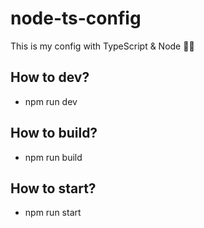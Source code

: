 # node-ts-config
This is my config with TypeScript &amp; Node 👨‍💻

## How to dev?
- npm run dev

## How to build?
- npm run build

## How to start?
- npm run start
